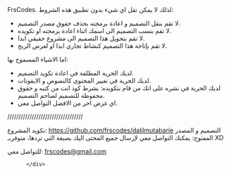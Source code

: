 <div dir="rtl>
          مرحبا بكم و السلام عليكم

**دليل متبرع**
دليل متبرع هو موقع الكتروني للتبرع بالدم و هو يهدف الى اتاحة اسهل طريقة و افضل عملية تواصل بين المريض و المتبرع، و هذه هي فكرته.
اما كمشروع فهو مجرد تصميم قد قمت انا بعمله من اجل التعلم فقط كنشاط او مشوع الكتروني افتراضي فقط، لذلك فإن دليل متبرع كموقع حقيقي فهو غير موجود.
و انا الان اقوم بأتاحته للعامة ككود مصدري و كتصميم مفتوح لإعادة تطبيقه او برمجته للتدرب عليه، و ستجد جميع الروابط بالاسفل.
يرجى العلم ان التصميم و حقوقه محفوظة [FrsCodes](الرابhttps://frscodes.github.io/copyright/ط).
لذلك لا يمكن نقل اي شيء بدون تطبيق هذه الشروط:
* لا تقم بنقل التصميم و اعادة برمجته بحذف حقوق مصدر التصميم.
* لا تقم بنسب التصميم الى اسمك اثناء اعادة برمجته او تكويده.
* لا تقم بتحويل هذا التصميم الى مشروع حقيقي ابدا.
* لا تقم بإتاحة هذا التصميم كنشاط تجاري ابدا او لغرض الربح.

اما الاشياء المسموح بها:
* لديك الحرية المطلقة في اعادة تكويد التصميم.
* لديك الحرية في تغيير المحتوى كالنصوص و الايقونات.
* لديك الحرية في نشره على انك من قام بتكويده: بشرط كود انت من كتبه و حقوق محفوظة للتصميم لصاحم التصميم.
* اي غرض اخر من الافضل التواصل معي.


//////////////////////////////////

تكويد المشروع: https://github.com/frscodes/dalilmutabarie
التصميم و المصدر المفتوح: يمكنك التواصل معي لإرسال جميع المحتى اليك بصيغة التي تردها، متوفربـ XD

للتواصل معي: frscodes@gmail.com


          </div>
